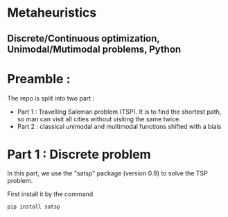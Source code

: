 # Metaheuristics
Discrete/Continuous optimization, Unimodal/Mutimodal problems, Python 
---

# Preamble : 

The repo is split into two part : 
- Part 1 : Travelling Saleman problem (TSP). It is to find the shortest path, so man can visit all cities without visiting the same twice.  
- Part 2 : classical unimodal and multimodal functions shifted with a biais  

# Part 1 : Discrete problem

In this part, we use the "satsp" package (version 0.9) to solve the TSP problem.

First install it by the command

```linux
pip install satsp
```
